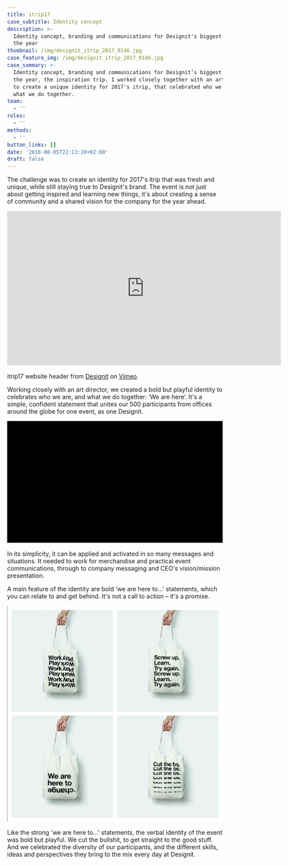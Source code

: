 ```yaml
---
title: itrip17
case_subtitle: Identity concept
description: >-
  Identity concept, branding and communications for Designit's biggest event of
  the year
thumbnail: /img/designit_itrip_2017_0146.jpg
case_feature_img: /img/designit_itrip_2017_0146.jpg
case_summary: >-
  Identity concept, branding and communications for Designit’s biggest event of
  the year, the inspiration trip. I worked closely together with an art director
  to create a unique identity for 2017's itrip, that celebrated who we are, and
  what we do together.
team:
  - ''
roles:
  - ''
methods:
  - ''
button_links: []
date: '2018-08-05T22:13:20+02:00'
draft: false
---
```

The challenge was to create an identity for 2017's itrip that was fresh and unique, while still staying true to Designit's brand. The event is not just about getting inspired and learning new things, it's about creating a sense of community and a shared vision for the company for the year ahead. 

<iframe src="https://player.vimeo.com/video/283955612" width="640" height="360" frameborder="0" webkitallowfullscreen mozallowfullscreen allowfullscreen></iframe>
<p>itrip17 website header from <a href="https://vimeo.com/designit">Designit</a> on <a href="https://vimeo.com">Vimeo</a>.</p>

Working closely with an art director, we created a bold but playful identity to celebrates who we are, and what we do together: ‘We are here’. It's a simple, confident statement that unites our 500 participants from offices around the globe for one event, as one Designit.  

![We are here (rolling through different languages) ](/img/wearehere_languages_1.gif)

In its simplicity, it can be applied and activated in so many messages and situations. It needed to work for merchandise and practical event communications, through to company messaging and CEO's vision/mission presentation. 

A main feature of the identity are bold ‘we are here to...’ statements, which you can relate to and get behind. It's not a call to action – it's a promise. 

![Tote bags reading: Work/Play; We are here to change; Cut the BS; Screw up, learn, try again ](/img/totes-collage.png)

Like the strong 'we are here to...' statements, the verbal identity of the event was bold but playful. We cut the bullshit, to get straight to the good stuff. And we celebrated the diversity of our participants, and the different skills, ideas and perspectives they bring to the mix every day at Designit.
